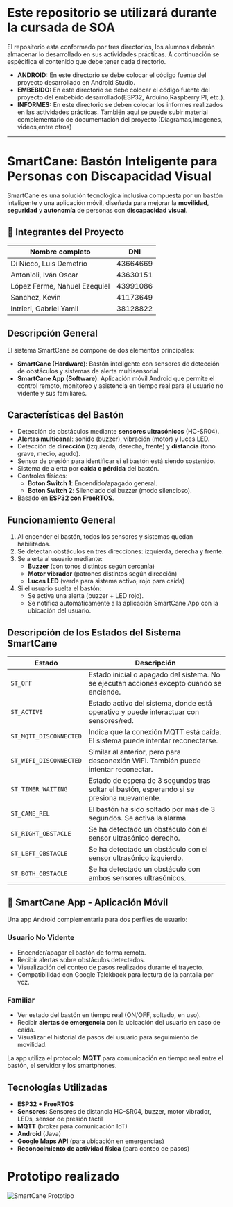 # Este repositorio se utilizará durante la cursada de SOA

El repositorio esta conformado por tres directorios, los alumnos deberán almacenar lo desarrollado en sus actividades prácticas. A continuación se espécifica el contenido que debe tener cada directorio.

- **ANDROID:** En este directorio se debe colocar el código fuente del proyecto desarrollado en Android Studio. 
- **EMBEBIDO:** En este directorio se debe colocar el código fuente del proyecto del embebido desarrollado(ESP32, Arduino,Raspberry PI, etc.).
- **INFORMES:** En este directorio se deben colocar los informes realizados en las actividades prácticas. También aquí se puede subir material complementario de documentación del proyecto (Diagramas,imagenes, videos,entre otros)
---
# SmartCane: Bastón Inteligente para Personas con Discapacidad Visual
SmartCane es una solución tecnológica inclusiva compuesta por un bastón inteligente y una aplicación móvil, diseñada para mejorar la **movilidad**, **seguridad** y **autonomía** de personas con **discapacidad visual**.

## 👥 Integrantes del Proyecto

| Nombre completo                  | DNI       |
|----------------------------------|-----------|
| Di Nicco, Luis Demetrio          | 43664669  |
| Antonioli, Iván Oscar            | 43630151  |
| López Ferme, Nahuel Ezequiel     | 43991086  |
| Sanchez, Kevin                   | 41173649  |
| Intrieri, Gabriel Yamil          | 38128822  |

## Descripción General

El sistema SmartCane se compone de dos elementos principales:

- **SmartCane (Hardware)**: Bastón inteligente con sensores de detección de obstáculos y sistemas de alerta multisensorial.
- **SmartCane App (Software)**: Aplicación móvil Android que permite el control remoto, monitoreo y asistencia en tiempo real para el usuario no vidente y sus familiares.

## Características del Bastón

- Detección de obstáculos mediante **sensores ultrasónicos** (HC-SR04).
- **Alertas multicanal**: sonido (buzzer), vibración (motor) y luces LED.
- Detección de **dirección** (izquierda, derecha, frente) y **distancia** (tono grave, medio, agudo).
- Sensor de presión para identificar si el bastón está siendo sostenido.
- Sistema de alerta por **caída o pérdida** del bastón.
- Controles físicos:
  - **Boton Switch 1**: Encendido/apagado general.
  - **Boton Switch 2**: Silenciado del buzzer (modo silencioso).
- Basado en **ESP32 con FreeRTOS**.

## Funcionamiento General

1. Al encender el bastón, todos los sensores y sistemas quedan habilitados.
2. Se detectan obstáculos en tres direcciones: izquierda, derecha y frente.
3. Se alerta al usuario mediante:
   - **Buzzer** (con tonos distintos según cercanía)
   - **Motor vibrador** (patrones distintos según dirección)
   - **Luces LED** (verde para sistema activo, rojo para caída)
4. Si el usuario suelta el bastón:
   - Se activa una alerta (buzzer + LED rojo).
   - Se notifica automáticamente a la aplicación SmartCane App con la ubicación del usuario.
  
## Descripción de los Estados del Sistema SmartCane

| Estado                  | Descripción                                                                 |
|-------------------------|-----------------------------------------------------------------------------|
| `ST_OFF`               | Estado inicial o apagado del sistema. No se ejecutan acciones excepto cuando se enciende. |
| `ST_ACTIVE`            | Estado activo del sistema, donde está operativo y puede interactuar con sensores/red. |
| `ST_MQTT_DISCONNECTED` | Indica que la conexión MQTT está caída. El sistema puede intentar reconectarse. |
| `ST_WIFI_DISCONNECTED` | Similar al anterior, pero para desconexión WiFi. También puede intentar reconectar. |
| `ST_TIMER_WAITING`     | Estado de espera de 3 segundos tras soltar el bastón, esperando si se presiona nuevamente. |
| `ST_CANE_REL`          | El bastón ha sido soltado por más de 3 segundos. Se activa la alarma. |
| `ST_RIGHT_OBSTACLE`    | Se ha detectado un obstáculo con el sensor ultrasónico derecho. |
| `ST_LEFT_OBSTACLE`     | Se ha detectado un obstáculo con el sensor ultrasónico izquierdo. |
| `ST_BOTH_OBSTACLE`     | Se ha detectado un obstáculo con ambos sensores ultrasónicos. |

## 📱 SmartCane App - Aplicación Móvil

Una app Android complementaria para dos perfiles de usuario:

### Usuario No Vidente

- Encender/apagar el bastón de forma remota.
- Recibir alertas sobre obstáculos detectados.
- Visualización del conteo de pasos realizados durante el trayecto.
- Compatibilidad con Google Talckback para lectura de la pantalla por voz.

### Familiar

- Ver estado del bastón en tiempo real (ON/OFF, soltado, en uso).
- Recibir **alertas de emergencia** con la ubicación del usuario en caso de caída.
- Visualizar el historial de pasos del usuario para seguimiento de movilidad.

La app utiliza el protocolo **MQTT** para comunicación en tiempo real entre el bastón, el servidor y los smartphones.

## Tecnologías Utilizadas

- **ESP32 + FreeRTOS**
- **Sensores:** Sensores de distancia HC-SR04, buzzer, motor vibrador, LEDs, sensor de presión tactil
- **MQTT** (broker para comunicación IoT)
- **Android** (Java)
- **Google Maps API** (para ubicación en emergencias)
- **Reconocimiento de actividad física** (para conteo de pasos)
  
# Prototipo realizado

![SmartCane Prototipo](https://www.soa-unlam.com.ar/wiki/images/thumb/4/48/GrupoM1_Smartcane_Prototipo%281%29.jpg/450px-GrupoM1_Smartcane_Prototipo%281%29.jpg)
